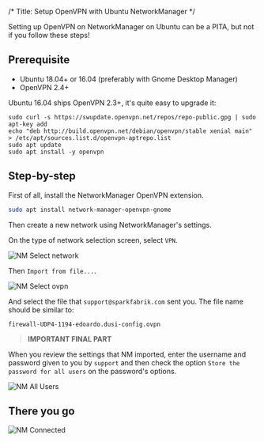 /*
Title: Setup OpenVPN with Ubuntu NetworkManager
*/

Setting up OpenVPN on NetworkManager on Ubuntu can be a PITA, but not if you follow these steps!

## Prerequisite

* Ubuntu 18.04+ or 16.04 (preferably with Gnome Desktop Manager)
* OpenVPN 2.4+

Ubuntu 16.04 ships OpenVPN 2.3+, it's quite easy to upgrade it:

```
sudo curl -s https://swupdate.openvpn.net/repos/repo-public.gpg | sudo apt-key add
echo "deb http://build.openvpn.net/debian/openvpn/stable xenial main" > /etc/apt/sources.list.d/openvpn-aptrepo.list
sudo apt update
sudo apt install -y openvpn
```

## Step-by-step

First of all, install the NetworkManager OpenVPN extension.

```bash
sudo apt install network-manager-openvpn-gnome
```

Then create a new network using NetworkManager's settings.

On the type of network selection screen, select `VPN`.

![NM Select network](%image_url%/procedures/nm-select.png)

Then `Import from file...`.

![NM Select ovpn](%image_url%/procedures/nm-openvpn-select.png)

And select the file that `support@sparkfabrik.com` sent you. The file name should be similar to:

`firewall-UDP4-1194-edoardo.dusi-config.ovpn`

> **IMPORTANT FINAL PART**

When you review the settings that NM imported, enter the username and password given to you by `support` and then check the option `Store the password for all users` on the password's options.

![NM All Users](%image_url%/procedures/nm-allusers.png)

## There you go

![NM Connected](%image_url%/procedures/nm-vpn-connected.png)
